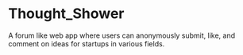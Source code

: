 # Thought_Shower
A forum like web app where users can anonymously submit, like, and comment on ideas for startups in various fields.
